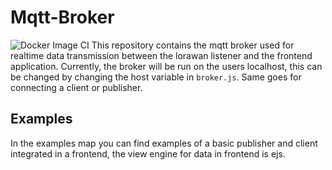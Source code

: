 # Mqtt-Broker
![Docker Image CI](https://github.com/vives-projectwerk-2-2020/Mqtt-Broker/workflows/Docker%20Image%20CI/badge.svg)
This repository contains the mqtt broker used for realtime data transmission between the lorawan listener and the frontend application.
Currently, the broker will be run on the users localhost, this can be changed by changing the host variable in `broker.js`. 
Same goes for connecting a client or publisher.

## Examples
In the examples map you can find examples of a basic publisher and client integrated in a frontend, the view engine for data in frontend is ejs.

